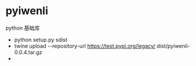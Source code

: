 # pyiwenli
python 基础库

+ python setup.py sdist
+ twine upload --repository-url https://test.pypi.org/legacy/ dist/pyiwenli-0.0.4.tar.gz
+ 
